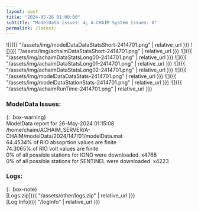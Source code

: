```yaml
---
layout: post
title: "2024-05-26 01:00:00"
subtitle: "ModelData Issues: 4; A-CHAIM System Issues: 0"
permalink: /latest/
---
```


![]({{ "/assets/img/modelDataDataStatsShort-2414701.png" | relative_url }})
![]({{ "/assets/img/achaimDataStatsShort-2414701.png" | relative_url }})
![]({{ "/assets/img/achaimDataStatsLong00-2414701.png" | relative_url }})
![]({{ "/assets/img/achaimDataStatsLong01-2414701.png" | relative_url }})
![]({{ "/assets/img/achaimDataStatsLong02-2414701.png" | relative_url }})
![]({{ "/assets/img/modelDataDataStats-2414701.png" | relative_url }})
![]({{ "/assets/img/modelDataStationStats-2414701.png" | relative_url }})
![]({{ "/assets/img/achaimRunTime-2414701.png" | relative_url }})


### ModelData Issues:  
  
{: .box-warning}  
 ModelData report for 26-May-2024 01:15:08   
 /home/chaim/ACHAIM_SERVER/A-CHAIM/modelData/2024/147/01/modelData.mat   
 64.4534% of RIO absoprtion values are finite   
 74.3065% of RIO volt values are finite   
 0% of all possible stations for IONO were downloaded. x4768   
 0% of all possible stations for SENTINEL were downloaded. x4223   
  


### Logs:  
  
{: .box-note}  
[Logs.zip]({{ "/assets/other/logs.zip" | relative_url }})  
[Log Info]({{ "/logInfo" | relative_url }})  

